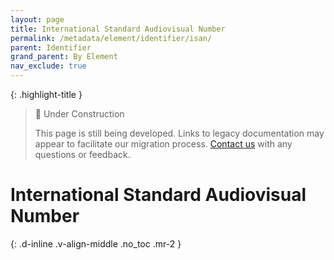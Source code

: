 ```yaml
---
layout: page
title: International Standard Audiovisual Number
permalink: /metadata/element/identifier/isan/
parent: Identifier
grand_parent: By Element
nav_exclude: true
---
```


{: .highlight-title }
> 🚧 Under Construction
>
> This page is still being developed. Links to legacy documentation may appear to facilitate our migration process. [Contact us](/metadata-documentation/contact/) with any questions or feedback.

# International Standard Audiovisual Number
{: .d-inline .v-align-middle .no_toc .mr-2 }